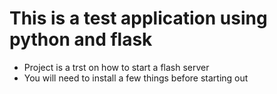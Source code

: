 # This is a test application using python and flask

- Project is a trst on how to start a flash server
- You will need to install a few things before starting out